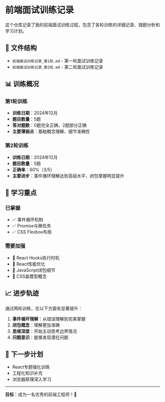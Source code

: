 # 前端面试训练记录

这个仓库记录了我的前端面试训练过程，包含了各轮训练的详细记录、错题分析和学习计划。

## 📁 文件结构

- `前端面试训练记录_第1轮.md` - 第一轮面试训练记录
- `前端面试训练记录_第2轮.md` - 第二轮面试训练记录

## 📊 训练概况

### 第1轮训练
- **训练日期**：2024年12月
- **题目数量**：5题
- **答对题数**：0题完全正确，2题部分正确
- **主要薄弱点**：基础概念理解、细节准确性

### 第2轮训练
- **训练日期**：2024年12月
- **题目数量**：5题
- **正确率**：60%（3/5）
- **主要进步**：事件循环理解达到高级水平，闭包掌握明显提升

## 🎯 学习重点

### 已掌握
- ✅ 事件循环机制
- ✅ Promise与微任务
- ✅ CSS Flexbox布局

### 需要加强
- 🔄 React Hooks执行时机
- 🔄 React性能优化
- 🔄 JavaScript闭包细节
- 🔄 CSS盒模型概念

## 📈 进步轨迹

通过两轮训练，在以下方面有显著提升：
1. **事件循环理解**：从错误理解到完美掌握
2. **闭包概念**：理解更加准确
3. **思维深度**：开始主动思考边界情况
4. **问题意识**：能够发现潜在问题

## 🚀 下一步计划

- React专题强化训练
- 工程化知识补充
- 浏览器原理深入学习

---

**目标**：成为一名优秀的前端工程师！💪